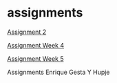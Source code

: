 # assignments

[Assignment 2](https://github.com/enriquegestayhupje/assignments/blob/master/Assignment_week_2%20(2).ipynb)


[Assignment Week 4](https://github.com/enriquegestayhupje/assignments/blob/master/Assignment_week_4%20(1).ipynb)


[Assignment Week 5](https://github.com/enriquegestayhupje/assignments/blob/master/Assignment_week_5%20(1).ipynb)

Assignments Enrique Gesta Y Hupje
